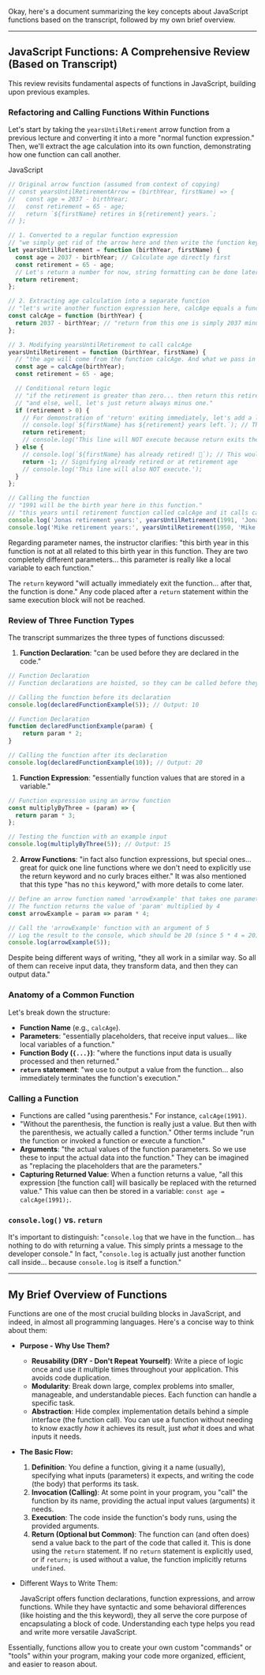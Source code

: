 Okay, here's a document summarizing the key concepts about JavaScript functions based on the transcript, followed by my own brief overview.

---

## JavaScript Functions: A Comprehensive Review (Based on Transcript)

This review revisits fundamental aspects of functions in JavaScript, building upon previous examples.

### Refactoring and Calling Functions Within Functions

Let's start by taking the `yearsUntilRetirement` arrow function from a previous lecture and converting it into a more "normal function expression." Then, we'll extract the age calculation into its own function, demonstrating how one function can call another.

JavaScript

```JavaScript
// Original arrow function (assumed from context of copying)
// const yearsUntilRetirementArrow = (birthYear, firstName) => {
//   const age = 2037 - birthYear;
//   const retirement = 65 - age;
//   return `${firstName} retires in ${retirement} years.`;
// };

// 1. Converted to a regular function expression
// "we simply get rid of the arrow here and then write the function keyword here."
let yearsUntilRetirement = function (birthYear, firstName) {
  const age = 2037 - birthYear; // Calculate age directly first
  const retirement = 65 - age;
  // Let's return a number for now, string formatting can be done later
  return retirement;
};

// 2. Extracting age calculation into a separate function
// "let's write another function expression here, calcAge equals a function and then the birth year again."
const calcAge = function (birthYear) {
  return 2037 - birthYear; // "return from this one is simply 2037 minus the birth year."
};

// 3. Modifying yearsUntilRetirement to call calcAge
yearsUntilRetirement = function (birthYear, firstName) {
  // "the age will come from the function calcAge. And what we pass in here is the birth year."
  const age = calcAge(birthYear);
  const retirement = 65 - age;

  // Conditional return logic
  // "if the retirement is greater than zero... then return this retirement value."
  // "and else, well, let's just return always minus one."
  if (retirement > 0) {
    // For demonstration of 'return' exiting immediately, let's add a log before return
    // console.log(`${firstName} has ${retirement} years left.`); // This would execute
    return retirement;
    // console.log('This line will NOT execute because return exits the function.');
  } else {
    // console.log(`${firstName} has already retired! 🎉`); // This would execute if retirement <= 0
    return -1; // Signifying already retired or at retirement age
    // console.log('This line will also NOT execute.');
  }
};

// Calling the function
// "1991 will be the birth year here in this function."
// "this years until retirement function called calcAge and it calls calcAge with the argument of 1991."
console.log('Jonas retirement years:', yearsUntilRetirement(1991, 'Jonas')); // Output: 19
console.log('Mike retirement years:', yearsUntilRetirement(1950, 'Mike'));   // Output: -1
```

Regarding parameter names, the instructor clarifies: "this birth year in this function is not at all related to this birth year in this function. They are two completely different parameters... this parameter is really like a local variable to each function."

The `return` keyword "will actually immediately exit the function... after that, the function is done." Any code placed after a `return` statement within the same execution block will not be reached.

### Review of Three Function Types

The transcript summarizes the three types of functions discussed:

1. **Function Declaration**: "can be used before they are declared in the code."
    
```javascript
// Function Declaration
// Function declarations are hoisted, so they can be called before they are defined in the code.

// Calling the function before its declaration
console.log(declaredFunctionExample(5)); // Output: 10

// Function Declaration
function declaredFunctionExample(param) {
    return param * 2;
}

// Calling the function after its declaration
console.log(declaredFunctionExample(10)); // Output: 20
```



1. **Function Expression**: "essentially function values that are stored in a variable."


```javascript
// Function expression using an arrow function
const multiplyByThree = (param) => {
  return param * 3;
};

// Testing the function with an example input
console.log(multiplyByThree(5)); // Output: 15
```




2. **Arrow Functions**: "in fact also function expressions, but special ones... great for quick one line functions where we don't need to explicitly use the return keyword and no curly braces either." It was also mentioned that this type "has no `this` keyword," with more details to come later.


```javascript
// Define an arrow function named 'arrowExample' that takes one parameter 'param'
// The function returns the value of 'param' multiplied by 4
const arrowExample = param => param * 4;

// Call the 'arrowExample' function with an argument of 5
// Log the result to the console, which should be 20 (since 5 * 4 = 20)
console.log(arrowExample(5));
```


Despite being different ways of writing, "they all work in a similar way. So all of them can receive input data, they transform data, and then they can output data."

### Anatomy of a Common Function

Let's break down the structure:

- **Function Name** (e.g., `calcAge`).
- **Parameters**: "essentially placeholders, that receive input values... like local variables of a function."
- **Function Body (`{...}`)**: "where the functions input data is usually processed and then returned."
- **`return` statement**: "we use to output a value from the function... also immediately terminates the function's execution."

### Calling a Function

- Functions are called "using parenthesis." For instance, `calcAge(1991)`.
- "Without the parenthesis, the function is really just a value. But then with the parenthesis, we actually called a function." Other terms include "run the function or invoked a function or execute a function."
- **Arguments**: "the actual values of the function parameters. So we use these to input the actual data into the function." They can be imagined as "replacing the placeholders that are the parameters."
- **Capturing Returned Value**: When a function returns a value, "all this expression [the function call] will basically be replaced with the returned value." This value can then be stored in a variable: `const age = calcAge(1991);`.

### `console.log()` vs. `return`

It's important to distinguish: "`console.log` that we have in the function... has nothing to do with returning a value. This simply prints a message to the developer console." In fact, "`console.log` is actually just another function call inside... because `console.log` is itself a function."

---

## My Brief Overview of Functions

Functions are one of the most crucial building blocks in JavaScript, and indeed, in almost all programming languages. Here's a concise way to think about them:

- **Purpose - Why Use Them?**
    
    - **Reusability (DRY - Don't Repeat Yourself)**: Write a piece of logic once and use it multiple times throughout your application. This avoids code duplication.
    - **Modularity**: Break down large, complex problems into smaller, manageable, and understandable pieces. Each function can handle a specific task.
    - **Abstraction**: Hide complex implementation details behind a simple interface (the function call). You can use a function without needing to know exactly _how_ it achieves its result, just _what_ it does and what inputs it needs.
- **The Basic Flow:**
    
    1. **Definition**: You define a function, giving it a name (usually), specifying what inputs (parameters) it expects, and writing the code (the body) that performs its task.
    2. **Invocation (Calling)**: At some point in your program, you "call" the function by its name, providing the actual input values (arguments) it needs.
    3. **Execution**: The code inside the function's body runs, using the provided arguments.
    4. **Return (Optional but Common)**: The function can (and often does) send a value back to the part of the code that called it. This is done using the `return` statement. If no `return` statement is explicitly used, or if `return;` is used without a value, the function implicitly returns `undefined`.
- Different Ways to Write Them:
    
    JavaScript offers function declarations, function expressions, and arrow functions. While they have syntactic and some behavioral differences (like hoisting and the this keyword), they all serve the core purpose of encapsulating a block of code. Understanding each type helps you read and write more versatile JavaScript.
    

Essentially, functions allow you to create your own custom "commands" or "tools" within your program, making your code more organized, efficient, and easier to reason about.